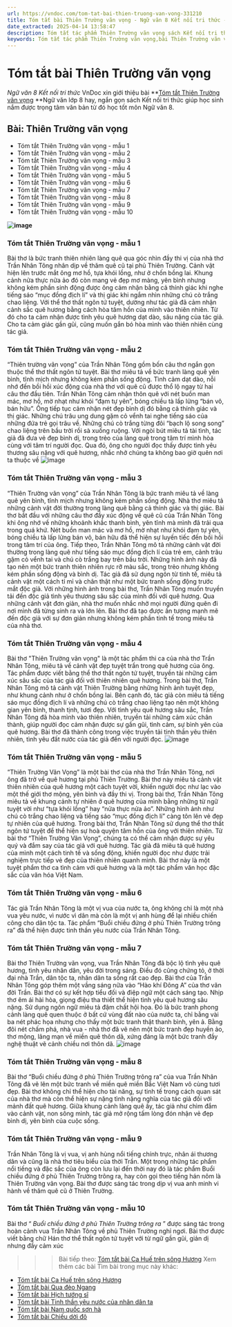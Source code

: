 ```yaml
---
url: https://vndoc.com/tom-tat-bai-thien-truong-van-vong-331210
title: Tóm tắt bài Thiên Trường vãn vọng - Ngữ văn 8 Kết nối tri thức - VnDoc.com
date_extracted: 2025-04-14 13:58:47
description: Tóm tắt tác phẩm Thiên Trường vãn vọng sách Kết nối tri thức giúp quý thầy cô giáo và các bạn học sinh có thêm tài liệu tham khảo.
keywords: Tóm tắt tác phẩm Thiên Trường vãn vọng,bài Thiên Trường vãn vọng,tóm tắt Thiên Trường vãn vọng,Tóm tắt văn bản Thiên Trường vãn vọng,tóm tắt bài Thiên Trường vãn vọng,học tốt ngữ văn lớp 8,ngữ văn 8,ngữ văn 8 kết nối tri thức,ngữ văn 8 tập 1
---
```


# Tóm tắt bài Thiên Trường vãn vọng
 _Ngữ văn 8 Kết nối tri thức_
VnDoc xin giới thiệu bài **[Tóm tắt Thiên Trường vãn vọng](<https://vndoc.com/tom-tat-bai-thien-truong-van-vong-331210>) **Ngữ văn lớp 8 hay, ngắn gọn sách Kết nối tri thức giúp học sinh nắm được trọng tâm văn bản từ đó học tốt môn Ngữ văn 8.
## Bài: Thiên Trường vãn vọng
  * Tóm tắt Thiên Trường vãn vọng - mẫu 1
  * Tóm tắt Thiên Trường vãn vọng - mẫu 2
  * Tóm tắt Thiên Trường vãn vọng - mẫu 3
  * Tóm tắt Thiên Trường vãn vọng - mẫu 4
  * Tóm tắt Thiên Trường vãn vọng - mẫu 5
  * Tóm tắt Thiên Trường vãn vọng - mẫu 6
  * Tóm tắt Thiên Trường vãn vọng - mẫu 7
  * Tóm tắt Thiên Trường vãn vọng - mẫu 8
  * Tóm tắt Thiên Trường vãn vọng - mẫu 9
  * Tóm tắt Thiên Trường vãn vọng - mẫu 10

**![image](https://i.vdoc.vn/data/image/2024/11/09/c1-1682044148.jpg)**
### **Tóm tắt Thiên Trường vãn vọng - mẫu 1**
Bài thơ là bức tranh thiên nhiên làng quê qua góc nhìn đầy thi vị của nhà thơ Trần Nhân Tông nhân dịp về thăm quê cũ tại phủ Thiên Trường. Cảnh vật hiện lên trước mắt ông mơ hồ, tựa khói lồng, như ở chốn bồng lai. Khung cảnh nửa thực nửa ảo đó còn mang vẻ đẹp mơ màng, yên bình nhưng không kém phần sinh động được ông cảm nhận bằng cả thính giác khi nghe tiếng sáo “mục đồng địch lí” và thị giác khi ngắm nhìn những chú cò trắng chao liệng. Với thể thơ thất ngôn tứ tuyệt, dường như tác giả đã cảm nhận cảnh sắc quê hương bằng cách hòa tâm hồn của mình vào thiên nhiên. Từ đó cho ta cảm nhận được tình yêu quê hương dạt dào, sâu nặng của tác giả. Cho ta cảm giác gần gũi, cũng muốn gắn bó hòa mình vào thiên nhiên cùng tác giả.
### **Tóm tắt Thiên Trường vãn vọng - mẫu 2**
“Thiên trường vãn vọng” của Trần Nhân Tông gồm bốn câu thơ ngắn gọn thuộc thể thơ thất ngôn tứ tuyệt. Bài thơ miêu tả về bức tranh làng quê yên bình, tĩnh mịch nhưng không kém phần sống động. Tình cảm dạt dào, nỗi nhớ đến bồi hồi xúc động của nhà thơ với quê cũ được thổ lộ ngay từ hai câu thơ đầu tiên. Trần Nhân Tông cảm nhận thôn quê với nét buồn man mác, mơ hồ, mờ nhạt như khói “đạm tự yên”, bóng chiều tà lấp lửng “bán vô, bán hữu”. Ông tiếp tục cảm nhận nét đẹp bình dị đó bằng cả thính giác và thị giác. Những chú trâu ung dung gặm cỏ vểnh tai nghe tiếng sáo của những đứa trẻ gọi trâu về. Những chú cò trắng từng đôi “bạch lộ song song” chao liệng trên bầu trời rồi sà xuống ruộng. Với ngòi bút miêu tả tài tình, tác giả đã đưa vẻ đẹp bình dị, trong trẻo của làng quê trong tâm trí mình hòa cùng với tâm trí người đọc. Qua đó, ông cho người đọc thấy được tình yêu thương sâu nặng với quê hương, nhắc nhở chúng ta không bao giờ quên nơi ta thuộc về
![image](https://i.vdoc.vn/data/image/2024/11/09/u8-1682044280.jpg)
### **Tóm tắt Thiên Trường vãn vọng - mẫu 3**
“Thiên Trường vãn vọng” của Trần Nhân Tông là bức tranh miêu tả về làng quê yên bình, tĩnh mịch nhưng không kém phần sống động. Nhà thơ miêu tả những cảnh vật đời thường trong làng quê bằng cả thính giác và thị giác. Bài thơ bắt đầu với những câu thơ đầy xúc động về quê cũ của Trần Nhân Tông khi ông nhớ về những khoảnh khắc thanh bình, yên tĩnh mà mình đã trải qua trong quá khứ. Nét buồn man mác và mơ hồ, mờ nhạt như khói đạm tự yên, bóng chiều tà lấp lửng bán vô, bán hữu đã thể hiện sự luyến tiếc đến bồi hồi trong tâm trí của ông. Tiếp theo, Trần Nhân Tông mô tả những cảnh vật đời thường trong làng quê như tiếng sáo mục đồng địch lí của trẻ em, cảnh trâu gặm cỏ vểnh tai và chú cò trắng bay trên bầu trời. Những hình ảnh này đã tạo nên một bức tranh thiên nhiên rực rỡ màu sắc, trong trẻo nhưng không kém phần sống động và bình dị. Tác giả đã sử dụng ngôn từ tinh tế, miêu tả cảnh vật một cách tỉ mỉ và chân thật như một bức tranh sống động trước mắt độc giả. Với những hình ảnh trong bài thơ, Trần Nhân Tông muốn truyền tải đến độc giả tình yêu thương sâu sắc của mình đối với quê hương. Qua những cảnh vật đơn giản, nhà thơ muốn nhắc nhở mọi người đừng quên đi nơi mình đã từng sinh ra và lớn lên. Bài thơ đã tạo được ấn tượng mạnh mẽ đến độc giả với sự đơn giản nhưng không kém phần tinh tế trong miêu tả của nhà thơ.
### **Tóm tắt Thiên Trường vãn vọng - mẫu 4**
Bài thơ "Thiên Trường vãn vọng" là một tác phẩm thi ca của nhà thơ Trần Nhân Tông, miêu tả về cảnh vật đẹp tuyệt trần trong quê hương của ông. Tác phẩm được viết bằng thể thơ thất ngôn tứ tuyệt, truyền tải những cảm xúc sâu sắc của tác giả đối với thiên nhiên quê hương. Trong bài thơ, Trần Nhân Tông mô tả cảnh vật Thiên Trường bằng những hình ảnh tuyệt đẹp, như khung cảnh như ở chốn bồng lai. Bên cạnh đó, tác giả còn miêu tả tiếng sáo mục đồng địch lí và những chú cò trắng chao liệng tạo nên một không gian yên bình, thanh tịnh, tươi đẹp. Với tình yêu quê hương sâu sắc, Trần Nhân Tông đã hòa mình vào thiên nhiên, truyền tải những cảm xúc chân thành, giúp người đọc cảm nhận được sự gần gũi, tình cảm, sự bình yên của quê hương. Bài thơ đã thành công trong việc truyền tải tinh thần yêu thiên nhiên, tình yêu đất nước của tác giả đến với người đọc.
![image](https://i.vdoc.vn/data/image/2024/11/09/i-1682044334.jpg)
### **Tóm tắt Thiên Trường vãn vọng - mẫu 5**
“Thiên Trường Vãn Vọng” là một bài thơ của nhà thơ Trần Nhân Tông, nơi ông đã trở về quê hương tại phủ Thiên Trường. Bài thơ này miêu tả cảnh vật thiên nhiên của quê hương một cách tuyệt vời, khiến người đọc như lạc vào một thế giới thơ mộng, yên bình và đầy thi vị. Trong bài thơ, Trần Nhân Tông miêu tả về khung cảnh tự nhiên ở quê hương của mình bằng những từ ngữ tuyệt vời như “tựa khói lồng” hay “nửa thực nửa ảo”. Những hình ảnh như chú cò trắng chao liệng và tiếng sáo “mục đồng địch lí” càng tôn lên vẻ đẹp tự nhiên của quê hương. Trong bài thơ, Trần Nhân Tông sử dụng thể thơ thất ngôn tứ tuyệt để thể hiện sự hoà quyện tâm hồn của ông với thiên nhiên. Từ bài thơ “Thiên Trường Vãn Vọng”, chúng ta có thể cảm nhận được sự yêu quý và đắm say của tác giả với quê hương. Tác giả đã miêu tả quê hương của mình một cách tinh tế và sống động, khiến người đọc như được trải nghiệm trực tiếp vẻ đẹp của thiên nhiên quanh mình. Bài thơ này là một tuyệt phẩm thơ ca tình cảm với quê hương và là một tác phẩm văn học đặc sắc của văn hóa Việt Nam.
### **Tóm tắt Thiên Trường vãn vọng - mẫu 6**
Tác giả Trần Nhân Tông là một vị vua của nước ta, ông không chỉ là một nhà vua yêu nước, vì nước vì dân mà còn là một vị anh hùng để lại nhiều chiến công cho dân tộc ta. Tác phẩm “Buổi chiều đứng ở phủ Thiên Trường trông ra” đã thể hiện được tinh thần yêu nước của Trần Nhân Tông.
### **Tóm tắt Thiên Trường vãn vọng - mẫu 7**
Bài thơ Thiên Trường vãn vọng, vua Trần Nhân Tông đã bộc lộ tình yêu quê hương, tình yêu nhân dân, yêu đời trong sáng. Điều đó cũng chứng tỏ, ở thời đại nhà Trần, dân tộc ta, nhân dân ta sống rất cao đẹp. Bài thơ của Trần Nhân Tông góp thêm một vầng sáng nữa vào “Hào khí Đông A” của thơ văn đời Trần. Bài thơ có sự kết hợp tiểu đối và điệp ngữ một cách sáng tạo. Nhịp thơ êm ái hài hòa, giọng điệu tha thiết thể hiện tình yêu quê hương sâu nặng. Sử dụng ngôn ngữ miêu tả đậm chất hội họa. Đó là bức tranh phong cảnh làng quê quen thuộc ở bất cứ vùng đất nào của nước ta, chỉ bằng vài ba nét phác họa nhưng cho thấy một bức tranh thật thanh bình, yên ả. Bằng đôi nét chấm phá, nhà vua - nhà thơ đã vẽ nên một bức tranh đẹp huyền ảo, thơ mộng, lãng mạn về miền quê thôn dã, xứng đáng là một bức tranh đầy nghệ thuật vẽ cảnh chiều nơi thôn dã.
![image](https://i.vdoc.vn/data/image/2024/11/09/phan-tich-bai-buoi-chieu-dung-o-phu-thien-truong-trong-ra-so-2-445040.jpg)
### **Tóm tắt Thiên Trường vãn vọng - mẫu 8**
Bài thơ “Buổi chiều đứng ở phủ Thiên Trường trông ra” của vua Trần Nhân Tông đã vẽ lên một bức tranh về miền quê miền Bắc Việt Nam vô cùng tươi đẹp. Bài thơ không chỉ thể hiện cho tài năng, sự tinh tế trong cách quan sát của nhà thơ mà còn thể hiện sự nặng tình nặng nghĩa của tác giả đối với mảnh đất quê hương. Giữa khung cảnh làng quê ấy, tác giả như chìm đắm vào cảnh vật, non sông mình, tác giả mở rộng tấm lòng đón nhận vẻ đẹp bình dị, yên bình của cuộc sống.
### **Tóm tắt Thiên Trường vãn vọng - mẫu 9**
Trần Nhân Tông là vị vua, vị anh hùng nổi tiếng chính trực, nhân ái thương dân và cũng là nhà thơ tiêu biểu của thời Trần. Một trong những tác phẩm nổi tiếng và đặc sắc của ông còn lưu lại đến thời nay đó là tác phẩm Buổi chiều đứng ở phủ Thiên Trường trông ra, hay còn gọi theo tiếng hán nôm là Thiên Trường vãn vọng. Bài thơ được sáng tác trong dịp vị vua anh minh vi hành về thăm quê cũ ở Thiên Trường.
### **Tóm tắt Thiên Trường vãn vọng - mẫu 10**
Bài thơ “ _Buổi chiều đứng ở phủ Thiên Trường trông ra_ ” được sáng tác trong hoàn cảnh vua Trần Nhân Tông về phủ Thiên Trường nghỉ ngơi. Bài thơ được viết bằng chữ Hán thơ thể thất ngôn tứ tuyệt với từ ngữ gần gũi, giản dị nhưng đầy cảm xúc
>>> Bài tiếp theo: [Tóm tắt bài Ca Huế trên sông Hương](<https://vndoc.com/tom-tat-bai-ca-hue-tren-song-huong-331211>)
Xem thêm các bài Tìm bài trong mục này khác:
  * [Tóm tắt bài Ca Huế trên sông Hương](</tom-tat-bai-ca-hue-tren-song-huong-331211>)
  * [Tóm tắt bài Qua đèo Ngang](</tom-tat-bai-qua-deo-ngang-331212>)
  * [Tóm tắt bài Hịch tướng sĩ](</tom-tat-bai-hich-tuong-si-331213>)
  * [Tóm tắt bài Tinh thần yêu nước của nhân dân ta](</tom-tat-bai-tinh-than-yeu-nuoc-cua-nhan-dan-ta-331214>)
  * [Tóm tắt bài Nam quốc sơn hà](</tom-tat-bai-nam-quoc-son-ha-331215>)
  * [Tóm tắt bài Chiếu dời đô](</tom-tat-bai-chieu-doi-do-331216>)

